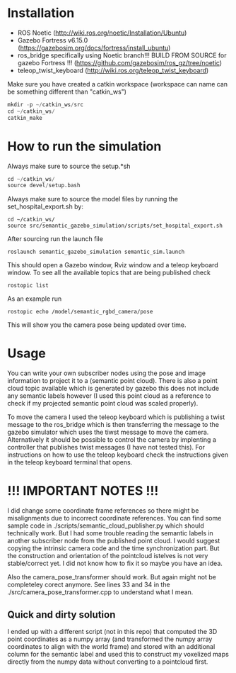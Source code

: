 # Installation

* ROS Noetic (http://wiki.ros.org/noetic/Installation/Ubuntu)
* Gazebo Fortress v6.15.0 (https://gazebosim.org/docs/fortress/install_ubuntu)
* ros_bridge specifically using Noetic branch!!! BUILD FROM SOURCE for gazebo Fortress !!! (https://github.com/gazebosim/ros_gz/tree/noetic)
* teleop_twist_keyboard (http://wiki.ros.org/teleop_twist_keyboard)

Make sure you have created a catkin workspace (workspace can name can be something different than "catkin_ws")

```python
mkdir -p ~/catkin_ws/src
cd ~/catkin_ws/
catkin_make
```

# How to run the simulation

Always make sure to source the setup.*sh

```python
cd ~/catkin_ws/
source devel/setup.bash
```

Always make sure to source the model files by running the set_hospital_export.sh by:

```
cd ~/catkin_ws/
source src/semantic_gazebo_simulation/scripts/set_hospital_export.sh
```

After sourcing run the launch file

```
roslaunch semantic_gazebo_simulation semantic_sim.launch
```

This should open a Gazebo window, Rviz window and a teleop keyboard window. To see all the available topics that are being published check

```
rostopic list
```

As an example run

```
rostopic echo /model/semantic_rgbd_camera/pose 
```

This will show you the camera pose being updated over time. 

# Usage

You can write your own subscriber nodes using the pose and image information to project it to a (semantic point cloud). There is also a point cloud topic available which is generated by gazebo this does not include any semantic labels however (I used this point cloud as a reference to check if my projected semantic point cloud was scaled properly).

To move the camera I used the teleop keyboard which is publishing a twist message to the ros_bridge which is then transferring the message to the gazebo simulator which uses the tiwst message to move the camera. Alternatively it should be possible to control the camera by implenting a controller that publishes twist messages (I have not tested this). For instructions on how to use the teleop keyboard check the instructions given in the teleop keyboard terminal that opens.

# !!! IMPORTANT NOTES !!!
I did change some coordinate frame references so there might be misalignments due to incorrect coordinate references. You can find some sample code in ./scripts/semantic_cloud_publisher.py which should technically work. But I had some trouble reading the semantic labels in another subscriber node from the published point cloud. I would suggest copying the intrinsic camera code and the time synchronization part. But the construction and orientation of the pointcloud istelves is not very stable/correct yet. I did not know how to fix it so maybe you have an idea. 

Also the camera_pose_transformer should work. But again might not be completeley corect anymore. 
See lines 33 and 34 in the ./src/camera_pose_transformer.cpp to understand what I mean.

## Quick and dirty solution
I ended up with a different script (not in this repo) that computed the 3D point coordinates as a numpy array (and transformed the numpy array coordinates to align with the world frame) and stored with an additional column for the semantic label and used this to construct my voxelized maps directly from the numpy data without converting to a pointcloud first.
